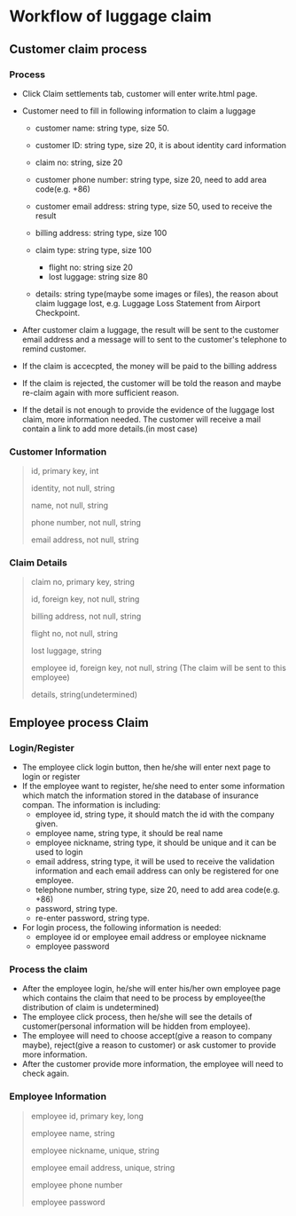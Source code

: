 # Workflow of luggage claim 

## Customer claim process

### Process

- Click Claim settlements tab, customer will enter write.html page.

- Customer need to fill in following information to claim a luggage

  - customer name: string type, size 50.
  - customer ID: string type, size 20, it is about identity card information 
  - claim no: string, size 20
  - customer phone number: string type, size 20, need to add area code(e.g. +86)
  - customer email address: string type, size 50, used to receive the result 
  - billing address: string type, size 100
  - claim type: string type, size 100
    - flight no: string size 20
    - lost luggage: string size 80

  - details: string type(maybe some images or files), the reason about claim luggage lost, e.g. Luggage Loss Statement from Airport Checkpoint.

- After customer claim a luggage, the result will be sent to the customer email address  and a message will to sent to the customer's telephone to remind customer.
- If the claim is accecpted, the money will be paid to the billing address
- If the claim is rejected, the customer will be told the reason and maybe re-claim again with more sufficient reason.
- If the detail is not enough to provide the evidence of the luggage lost claim, more information needed. The customer will receive a mail contain a link to add more details.(in most case)

### Customer Information
> id, primary key, int
>
> identity, not null, string
>
> name, not null, string
>
> phone number, not null, string
>
> email address, not null, string
>

### Claim Details

> claim no, primary key, string
>
> id, foreign key, not null, string
>
> billing address, not null, string
>
> flight no, not null, string
>
> lost luggage, string
>
> employee id, foreign key, not null, string (The claim will be sent to this employee)
>
> details, string(undetermined)

## Employee process Claim

### Login/Register

- The employee click login button, then  he/she will enter next page to login or register
- If the employee want to register, he/she need to enter some information which match the information stored in the database of insurance compan. The information is including:
  - employee id, string type, it should match the id with the company given.
  - employee name, string type, it should be real name
  - employee nickname, string type, it should be unique and it can be used to login
  - email address, string type, it will be used to receive the validation information and each email address can only be registered for one employee.
  - telephone number, string type, size 20, need to add area code(e.g. +86)
  - password, string type.
  - re-enter password, string type.
- For login process, the following information is needed:
  - employee id or employee email address or employee nickname
  - employee password

### Process the claim

- After the employee login, he/she will enter his/her own employee page which contains the claim that need to be process by employee(the distribution of claim is undetermined)
- The employee click process, then he/she will see the details of customer(personal information will be hidden from employee). 
- The employee will need to choose accept(give a reason to company maybe), reject(give a reason to customer) or ask customer to provide more information.
- After the customer provide more information, the employee will need to check again.

### Employee Information

> employee id, primary key, long
>
> employee name, string
>
> employee nickname, unique, string
>
> employee email address, unique, string
>
> employee phone number
>
> employee password